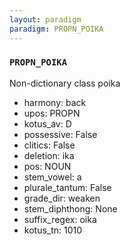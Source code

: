 ```yaml
---
layout: paradigm
paradigm: PROPN_POIKA
---
```

### ` PROPN_POIKA `

Non-dictionary class poika
* harmony: back
* upos: PROPN
* kotus_av: D
* possessive: False
* clitics: False
* deletion: ika
* pos: NOUN
* stem_vowel: a
* plurale_tantum: False
* grade_dir: weaken
* stem_diphthong: None
* suffix_regex: oika
* kotus_tn: 1010
